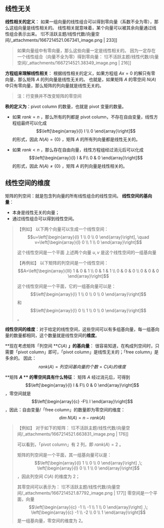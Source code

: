 
## 线性无关
**线性相关的定义**：
如果一组向量的线性组合可以得到零向量（系数不全为零），那么这组向量是线性相关的。
线性相关就意味着，某个向量可以被其余向量通过线性组合表示出来。
![[不活跃主题/线性代数/向量空间/_attachments/1667214521.067341_image.png | 233]]

> 如果向量组中有零向量，那么这些向量一定是线性相关的。
> 因为一定存在一个线性组合（向量不全为零）得到零向量：
> ![[不活跃主题/线性代数/向量空间/_attachments/1667214521.38349_image.png | 216]]


**方程组来理解线性相关**：
根据线性相关的定义，如果方程组 $Ax = 0$  的解只有零向量，那么矩阵 $A$  的列向量是线性无关的。
也就是，如果矩阵 $A$  的零空间 $N(A)$  中只有零向量，那么矩阵的列向量就是线性无关的。

> 注：行变换并不改变矩阵的零空间


**秩的定义为**：pivot column 的数量，也就是 pivot 变量的数量。

- 如果 $rank  = n$ ，那么所有的列都是 pivot column，不存在自由变量，线性方程组最终可以化成 $$\left[\begin{array}{l}
I \\
0
\end{array}\right]$$  的形式，因此 $N(A) = \{ 0 \}$ ，矩阵 $A$  的所有列向量都是线性无关的。 

- 如果 $rank < n$ ，那么存在自由向量，线性方程组经过消元后可以化成 $$\left[\begin{array}{l}
I & F\\
0 & 0
\end{array}\right]$$  的形式，因此 $N(A) \ne \{ 0 \}$ ，矩阵 $A$  的列向量是线性相关的。


## 线性空间的维度
矩阵的列空间：就是包含列向量的所有线性组合的线性空间。
**线性空间的基向量**：

- 本身是线性无关的向量；
- 通过线性组合可以得到线性空间。

> 【例如】
> 以下两个向量可以生成一个线性空间：
> $$u=\left[\begin{array}{l}
1 \\
0 \\
0
\end{array}\right], \quad v=\left[\begin{array}{l}
0 \\
1 \\
0
\end{array}\right]$$ 
> 
> 这个线性空间是一个平面
> 上述两个向量 $u, v$  是这个线性空间的一组基向量
> 
> 【再例如】
> 以下矩阵的列空间是一个线性空间：
> $$A=\left[\begin{array}{lll}
1 & 0 & 1 \\
0 & 1 & 1 \\
0 & 0 & 0 \\
0 & 0 & 0
\end{array}\right]$$ 
> 
> 这个线性空间是一个平面，它的一组基向量可以是：$$\left[\begin{array}{l}
1 \\
0 \\
0 \\
0
\end{array}\right]$$  和 $$\left[\begin{array}{l}
0 \\
1 \\
0 \\
0
\end{array}\right]$$ 。


**线性空间的维度**：对于给定的线性空间，这些空间可以有多组基向量，每一组基向量的数量都相同，这个数量就是线性空间的**维度**。

**现在考虑矩阵「列空间 **$C(A)$ **」的基向量**：
很容易知道，在构成列空间时，只需要「pivot column」即可，「pivot column」是线性无关的；「free column」是多余的。
因此：
$$rank(A) = 列空间基向量的个数 = C(A) 的维度$$

**矩阵 **$A$ ** 的零空间具有什么特征**：
矩阵 $A$  经过消元后，可得到 $$\left[\begin{array}{l}
I & F\\
0 & 0
\end{array}\right]$$ ，零空间就是 $$\left[\begin{array}{c}
-F\\
I
\end{array}\right]$$ ，因此：自由变量/「free column」的数量即为零空间的维度：
$$dim \; N(A) = n - rank(A)$$

> 【例如】
> 对于如下的矩阵：
> ![[不活跃主题/线性代数/向量空间/_attachments/1667214521.663831_image.png | 176]]
> 
> 可以看到，「pivot column」有 2 列，即 $rank(A) = 2$ 。
> 
> 矩阵的列空间是一个平面，其一组基向量可以是：$$\left[\begin{array}{l}
1 \\
0 \\
0 
\end{array}\right]
,\;
\left[\begin{array}{l}
0 \\
1 \\
0 
\end{array}\right]$$ ，因此列空间 $C(A)$  的维度为 2；
> 
> 其零空间可以表示为：
> ![[不活跃主题/线性代数/向量空间/_attachments/1667214521.87792_image.png | 177]]
> 零空间是一个平面，向量 $$\left[\begin{array}{c}
-1 \\
-1 \\
1 \\ 0 
\end{array}\right]
,\;
\left[\begin{array}{c}
-1 \\
-2 \\
0 \\ 1
\end{array}\right]$$  是一组基向量，零空间的维度为 2。

 



